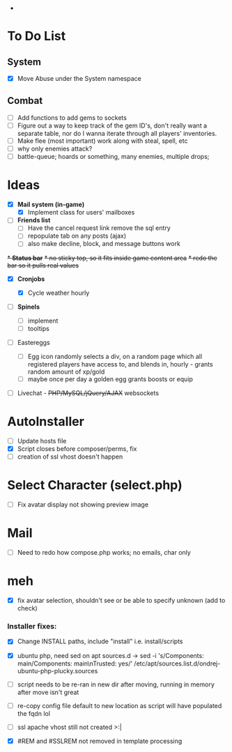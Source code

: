 +
# To Do List

## System

- [x] Move Abuse under the System namespace

## Combat

- [ ] Add functions to add gems to sockets
- [ ] Figure out a way to keep track of the gem ID's, don't really want a separate table, nor do I wanna iterate through all players' inventories.
- [ ] Make flee (most important) work along with steal, spell, etc
- [ ] why only enemies attack?
- [ ] battle-queue; hoards or something, many enemies, multiple drops;
# Ideas

* [x] **Mail system (in-game)**
  * [x] Implement class for users' mailboxes

* [ ] **Friends list**
  * [ ] Have the cancel request link remove the sql entry
  * [ ] repopulate tab on any posts (ajax)
  * [ ] also make decline, block, and message buttons work

~~* **Status bar**~~
  ~~* no sticky top, so it fits inside game content area~~
  ~~* redo the bar so it pulls real values~~

* [x] **Cronjobs**
  * [X] Cycle weather hourly

* [ ] **Spinels**
  * [ ] implement
  * [ ] tooltips

* [ ] Eastereggs
  * [ ] Egg icon randomly selects a div, on a random page which all registered
        players have access to, and blends in, hourly - grants random amount of
        xp/gold
  * [ ] maybe once per day a golden egg grants boosts or equip

* [ ] Livechat - ~~PHP/MySQL/jQuery/AJAX~~ websockets




# AutoInstaller

  - [ ] Update hosts file
  - [x] Script closes before composer/perms, fix
  - [ ] creation of ssl vhost doesn't happen

# Select Character (select.php)

  - [ ] Fix avatar display not showing preview image

# Mail

  - [ ] Need to redo how compose.php works; no emails, char only
  
# meh
  - [x] fix avatar selection, shouldn't see or be able to specify unknown (add to check)

### Installer fixes:

- [x] Change INSTALL paths, include "install" i.e. install/scripts
- [x]  ubuntu php, need sed on apt sources.d ->
       sed -i 's/Components: main/Components: main\nTrusted: yes/' /etc/apt/sources.list.d/ondrej-ubuntu-php-plucky.sources
- [ ]  script needs to be re-ran in new dir after moving, running in memory after move isn't great
- [ ]  re-copy config file default to new location as script will have populated the fqdn lol
- [ ]  ssl apache vhost still not created >:|
- [x]  #REM and #SSLREM not removed in template processing


